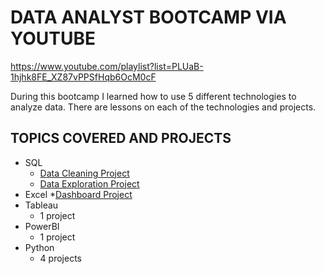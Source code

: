 # DATA ANALYST BOOTCAMP VIA YOUTUBE
https://www.youtube.com/playlist?list=PLUaB-1hjhk8FE_XZ87vPPSfHqb6OcM0cF

During this bootcamp I learned how to use 5 different technologies to analyze data.
There are lessons on each of the technologies and projects. 

## TOPICS COVERED AND PROJECTS
* SQL
  * [Data Cleaning Project](https://github.com/ELBrown11/AlexTheAnalystBootcampProjects/blob/main/CleaningData_housing_data_Final.sql)
  * [Data Exploration Project](https://github.com/ELBrown11/AlexTheAnalystBootcampProjects/blob/main/DataExploration_covid_data.sql)
* Excel
  *[Dashboard Project](https://github.com/ELBrown11/AlexTheAnalystBootcampProjects/blob/main/Bootcamp%20Portfolio%20Project_%20Excel.xlsx)
* Tableau
  * 1 project
* PowerBI
  * 1 project   
* Python
  * 4 projects 
